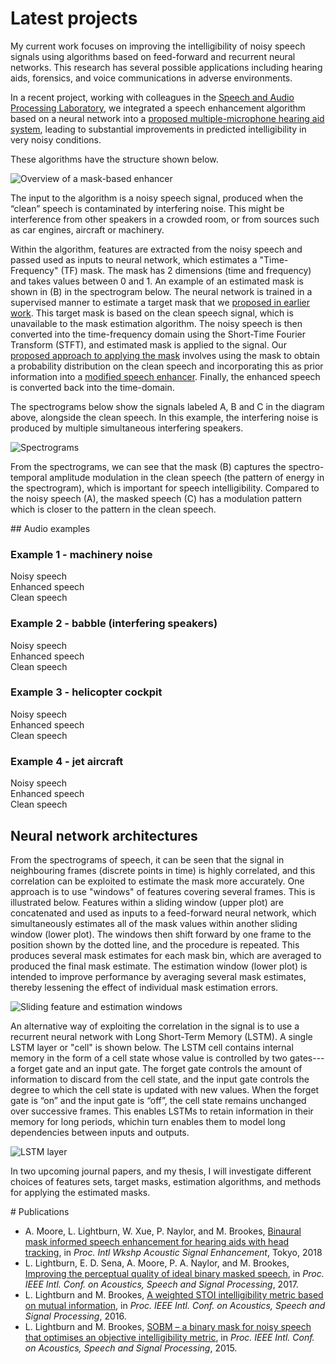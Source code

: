 # Latest projects

My current work focuses on improving the intelligibility of noisy speech signals using algorithms based on feed-forward and recurrent neural networks. This research has several possible applications including hearing aids, forensics, and voice communications in adverse environments. 

In a recent project, working with colleagues in the [Speech and Audio Processing Laboratory](https://www.commsp.ee.ic.ac.uk/~sap/), we integrated a speech enhancement algorithm based on a neural network into a [proposed multiple-microphone hearing aid system](https://ieeexplore.ieee.org/document/8521361), leading to substantial improvements in predicted intelligibility in very noisy conditions.

These algorithms have the structure shown below. 

![Overview of a mask-based enhancer](https://leolightburn.github.io/diagrambinarymaskestimator.png)

The input to the algorithm is a noisy speech signal, produced when the “clean” speech is contaminated by interfering noise. This might be interference from other speakers in a crowded room, or from sources such as car engines, aircraft or machinery. 

Within the algorithm, features are extracted from the noisy speech and passed used as inputs to neural network, which estimates a "Time-Frequency" (TF) mask. The mask has 2 dimensions (time and frequency) and takes values between 0 and 1. An example of an estimated mask is shown in (B) in the spectrogram below. The neural network is trained in a supervised manner to estimate a target mask that we [proposed in earlier work](https://ieeexplore.ieee.org/document/7178938). This target mask is based on the clean speech signal, which is unavailable to the mask estimation algorithm. The noisy speech is then converted into the time-frequency domain using the Short-Time Fourier Transform (STFT), and estimated mask is applied to the signal. Our [proposed approach to applying the mask](https://ieeexplore.ieee.org/document/7952238) involves using the mask to obtain a probability distribution on the clean speech and incorporating this as prior information into a [modified speech enhancer](https://ieeexplore.ieee.org/document/1001645). Finally, the enhanced speech is converted back into the time-domain. 

The spectrograms below show the signals labeled A, B and C in the diagram above, alongside the clean speech. In this example, the interfering noise is produced by multiple simultaneous interfering speakers.

![Spectrograms](https://leolightburn.github.io/SpectrogramsMaskedSpeech.png)

From the spectrograms, we can see that the mask (B) captures the spectro-temporal amplitude modulation in the clean speech (the pattern of energy in the spectrogram), which is important for speech intelligibility. Compared to the noisy speech (A), the masked speech (C) has a modulation pattern which is closer to the pattern in the clean speech.

<div id="div_audio"></div>
## Audio examples
<p>
<H3>Example 1 - machinery noise</H3>
Noisy speech
<audio preload="auto">
    <source src="/mp3 files/noisy1.mp3">
</audio><br>
Enhanced speech
<audio preload="auto">
    <source src="/mp3 files/MMSEMA1.mp3">
</audio><br>
Clean speech
<audio preload="auto">
    <source src="/mp3 files/clean1.mp3">
</audio><br>
</p>

<p>
<H3>Example 2 - babble (interfering speakers)</H3>
Noisy speech
<audio preload="auto">
    <source src="/mp3 files/noisy2.mp3">
</audio><br>
Enhanced speech
<audio preload="auto">
    <source src="/mp3 files/MMSEMA2.mp3">
</audio><br>
Clean speech
<audio preload="auto">
    <source src="/mp3 files/clean2.mp3">
</audio><br>
</p>

<p>
<H3>Example 3 - helicopter cockpit</H3>
Noisy speech
<audio preload="auto">
    <source src="/mp3 files/noisy3.mp3">
</audio><br>
Enhanced speech
<audio preload="auto">
    <source src="/mp3 files/MMSEMA3.mp3">
</audio><br>
Clean speech
<audio preload="auto">
    <source src="/mp3 files/clean3.mp3">
</audio><br>
</p>

<p>
<H3>Example 4 - jet aircraft</H3>
Noisy speech
<audio preload="auto">
    <source src="/mp3 files/noisy4.mp3">
</audio><br>
Enhanced speech
<audio preload="auto">
    <source src="/mp3 files/MMSEMA4.mp3">
</audio><br>
Clean speech
<audio preload="auto">
    <source src="/mp3 files/clean4.mp3">
</audio><br>
</p>


## Neural network architectures 
From the spectrograms of speech, it can be seen that the signal in neighbouring frames (discrete points in time) is highly correlated, and this correlation can be exploited to estimate the mask more accurately. One approach is to use "windows" of features covering several frames. This is illustrated below. Features within a sliding window (upper plot) are concatenated and used as inputs to a feed-forward neural network, which simultaneously estimates all of the mask values within another sliding window (lower plot). The windows then shift forward by one frame to the position shown by the dotted line, and the procedure is repeated. This produces several mask estimates for each mask bin, which are averaged to produced the final mask estimate. The estimation window (lower plot) is intended to improve performance by averaging several mask estimates, thereby lessening the effect of individual mask estimation errors.

![Sliding feature and estimation windows](https://leolightburn.github.io/slidingfeatureestimationwindow.jpg)

An alternative way of exploiting the correlation in the signal is to use a recurrent neural network with Long Short-Term Memory (LSTM). A single LSTM layer or "cell" is shown below. The LSTM cell contains internal memory in the form of a cell state whose value is controlled by two gates---a forget gate and an input gate. The forget gate controls the amount of information to discard from the cell state, and the input gate controls the degree to which the cell state is updated with new values. When the forget gate is “on” and the input gate is “off”, the cell state remains unchanged over successive frames. This enables LSTMs to retain information in their memory for long periods, whichin turn enables them to model long dependencies between inputs and outputs. 

![LSTM layer](https://leolightburn.github.io/LSTMlayer.JPG)

In two upcoming journal papers, and my thesis, I will investigate different choices of features sets, target masks, estimation algorithms, and methods for applying the estimated masks.

<div id="div_1"></div>
# Publications

* A. Moore, L. Lightburn, W. Xue, P. Naylor, and M. Brookes, [Binaural mask informed speech enhancement for hearing aids with head tracking](https://ieeexplore.ieee.org/document/8521361), in *Proc. Intl Wkshp Acoustic Signal Enhancement*, Tokyo, 2018
* L. Lightburn, E. D. Sena, A. Moore, P. A. Naylor, and M. Brookes, [Improving the perceptual quality of ideal binary masked speech](https://ieeexplore.ieee.org/document/7952238), in *Proc. IEEE Intl. Conf. on Acoustics, Speech and Signal Processing*, 2017.
* L. Lightburn and M. Brookes, [A weighted STOI intelligibility metric based on mutual information](https://ieeexplore.ieee.org/abstract/document/7472702), in *Proc. IEEE Intl. Conf. on Acoustics, Speech and Signal Processing*, 2016.
* L. Lightburn and M. Brookes, [SOBM – a binary mask for noisy speech that optimises an objective intelligibility metric](https://ieeexplore.ieee.org/abstract/document/7178938), in *Proc. IEEE Intl. Conf. on Acoustics, Speech and Signal Processing*, 2015.
